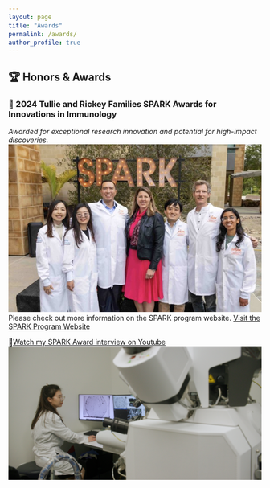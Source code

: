 ```yaml
---
layout: page
title: "Awards"
permalink: /awards/
author_profile: true
---
```


## 🏆 Honors & Awards

### 🔹 2024 Tullie and Rickey Families SPARK Awards for Innovations in Immunology   
*Awarded for exceptional research innovation and potential for high-impact discoveries.*
![SPARK award](/images/SPARKaward.jpeg)
Please check out more information on the SPARK program website. 
[Visit the SPARK Program Website](https://www.lji.org/spark24-chen/)

🎥[Watch my SPARK Award interview on Youtube](https://www.youtube.com/watch?v=W1x3Bv4rP9U)
![SPARK youtube](/images/SPARKyoutube.jpg)
<!-- You can add more awards below as you receive them -->
